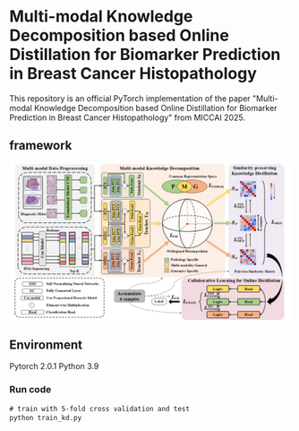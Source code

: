 # Multi-modal Knowledge Decomposition based Online Distillation for Biomarker Prediction in Breast Cancer Histopathology

This repository is an official PyTorch implementation of the paper "Multi-modal Knowledge Decomposition based Online Distillation for Biomarker Prediction in Breast Cancer Histopathology" from MICCAI 2025.


## framework
 <p align="center">
  <img align="center" src="fm.jpg" width="800px"/>
 </p>

## Environment
Pytorch 2.0.1
Python 3.9


 ### Run code

```
# train with 5-fold cross validation and test
python train_kd.py
```

